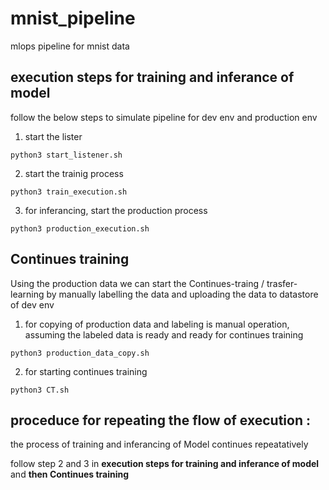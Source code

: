# mnist_pipeline
mlops pipeline for mnist data


execution steps for training and inferance of model
-----------

follow the below steps to simulate pipeline for dev env and production env
1. start the lister
  
  ```python3 start_listener.sh```
  
2. start the trainig process
  
  ```python3 train_execution.sh```
  
3. for inferancing, start the production process
  
  ```python3 production_execution.sh```


  

Continues training
-----------
Using the production data we can start the Continues-traing / trasfer-learning by manually labelling the data and uploading the data to datastore of dev env

1. for copying of production data and labeling is manual operation, assuming the labeled data is ready and ready for continues training

  ```python3 production_data_copy.sh``` 

2. for starting continues training

  ```python3 CT.sh```


proceduce for repeating the flow of execution : 
-----------
the process of training and inferancing of Model continues repeatatively 

follow step 2 and 3 in **execution steps for training and inferance of model** and **then Continues training**


  

